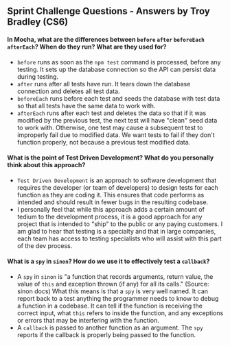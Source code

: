 ## Sprint Challenge Questions - Answers by Troy Bradley (CS6) ##

#### In Mocha, what are the differences between `before` `after` `beforeEach` `afterEach`? When do they run? What are they used for?
  - `before` runs as soon as the `npm test` command is processed, before any testing. It sets up the database connection so the API can persist data during testing. 
  - `after` runs after all tests have run. It tears down the database connection and deletes all test data. 
  - `beforeEach` runs before each test and seeds the database with test data so that all tests have the same data to work with.
  - `afterEach` runs after each test and deletes the data so that if it was modified by the previous test, the next test will have "clean" seed data to work with. Otherwise, one test may cause a subsequent test to improperly fail due to modified data. We want tests to fail if they don't function properly, not because a previous test modified data.

#### What is the point of Test Driven Development? What do you personally think about this approach?

  - `Test Driven Development` is an approach to software development that requires the developer (or team of developers) to design tests for each function as they are coding it. This ensures that code performs as intended and should result in fewer bugs in the resulting codebase.
  - I personally feel that while this approach adds a certain amount of tedium to the development process, it is a good approach for any project that is intended to "ship" to the public or any paying customers. I am glad to hear that testing is a specialty and that in large companies, each team has access to testing specialists who will assist with this part of the dev process. 

#### What is a `spy` in `sinon`? How do we use it to effectively test a `callback`?

  - A `spy` in `sinon` is "a function that records arguments, return value, the value of `this` and exception thrown (if any) for all its calls." (Source: sinon docs) What this means is that a `spy` is very well named. It can report back to a test anything the programmer needs to know to debug a function in a codebase. It can tell if the function is receiving the correct input, what `this` refers to inside the function, and any exceptions or errors that may be interfering with the function.
  - A `callback` is passed to another function as an argument. The `spy` reports if the callback is properly being passed to the function. 